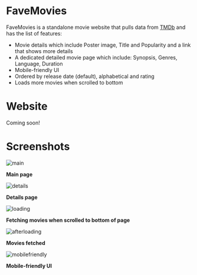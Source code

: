 # **FaveMovies**

FaveMovies is a standalone movie website that pulls data from [TMDb](https://www.themoviedb.org/ ) and has the list of features:

- Movie details which include Poster image, Title and Popularity and a link that shows more details
- A dedicated detailed movie page which include: Synopsis, Genres, Language, Duration
- Mobile-friendly UI
- Ordered by release date (default), alphabetical and rating
- Loads more movies when scrolled to bottom



# **Website**

Coming soon!



# Screenshots

![main](C:\Users\ambro\Downloads\projects\websites\fave\MorningLit-20210409\fave\public\main.png)

**Main page**

![details](C:\Users\ambro\Downloads\projects\websites\fave\MorningLit-20210409\fave\public\details.png)

**Details page**

![loading](C:\Users\ambro\Downloads\projects\websites\fave\MorningLit-20210409\fave\public\loading.png)

**Fetching movies when scrolled to bottom of page**

![afterloading](C:\Users\ambro\Downloads\projects\websites\fave\MorningLit-20210409\fave\public\afterloading.png)

**Movies fetched**

![mobilefriendly](C:\Users\ambro\Downloads\projects\websites\fave\MorningLit-20210409\fave\public\mobilefriendly.png)

**Mobile-friendly UI**